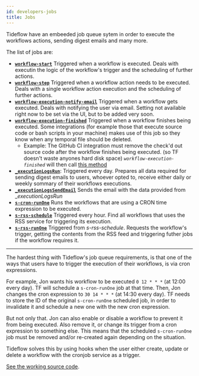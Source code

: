 ```yaml
---
id: developers-jobs
title: Jobs
---
```


Tideflow have an embeeded job queue sytem in order to execute the workflows 
actions, sending digest emails and many more.

The list of jobs are:

* **[`workflow-start`](https://github.com/tideflow-io/tideflow/blob/2cfaaf14f364c6f385f6cd579700e124e6dcd5d0/imports/queue/server/index.js#L416)** Triggered when a workflow is executed. Deals with executin the logic of the workflow's trigger and the scheduling of further actions.
* **[`workflow-step`](https://github.com/tideflow-io/tideflow/blob/2cfaaf14f364c6f385f6cd579700e124e6dcd5d0/imports/queue/server/index.js#L546)** Triggered when a workflow action needs to be executed. Deals with a single workflow action execution and the scheduling of further actions.
* **[`workflow-execution-notify-email`](https://github.com/tideflow-io/tideflow/blob/2cfaaf14f364c6f385f6cd579700e124e6dcd5d0/imports/queue/server/index.js#L719)** Triggered when a workflow gets executed. Deals with notifying the user via email. Setting not available right now to be set via the UI, but to be added very soon.
* **[`workflow-execution-finished`](https://github.com/tideflow-io/tideflow/blob/2cfaaf14f364c6f385f6cd579700e124e6dcd5d0/imports/queue/server/index.js#L746)** Triggered when a workflow finishes being executed. Some integrations (for example those that execute source code or bash scripts in your machine) makes use of this job so they know when any temporal file should be deleted.
  * Example: The GitHub CI integration must remove the check'd out source code after the workflow finishes being executed. (so TF doesn't waste anyones hard disk space) _`workflow-execution-finished`_ will then call [this method](https://github.com/tideflow-io/tideflow/blob/master/imports/services/github-ci/server/service.js#L141)
* **[`_executionLogsRun`](https://github.com/tideflow-io/tideflow/blob/70c5f8a5c0fcf5b691e29b8c5b80fae4c20b26dd/imports/services/_executionLogs/server/job.js#L108)**: Triggered every day. Prepares all data required for sending digest emails to users, whoever opted to, receive either daily or weekly sommary of their workflows executions.
* **[`_executionLogsSendEmail`](https://github.com/tideflow-io/tideflow/blob/70c5f8a5c0fcf5b691e29b8c5b80fae4c20b26dd/imports/services/_executionLogs/server/job.js#L134)** Sends the email with the data provided from __executionLogsRun_
* **[`s-cron-runOne`](https://github.com/tideflow-io/tideflow/blob/3fb686eb069be3a74b4d15030c7db33e3ee8e322/imports/services/cron/server/job.js)** Runs the workflows that are using a CRON time expression to be executed.
* **[`s-rss-schedule`](https://github.com/tideflow-io/tideflow/blob/70c5f8a5c0fcf5b691e29b8c5b80fae4c20b26dd/imports/services/rss/server/job.js#L50)** Triggered every hour. Find all workflows that uses the RSS service for triggering its execution.
* **[`s-rss-runOne`](https://github.com/tideflow-io/tideflow/blob/70c5f8a5c0fcf5b691e29b8c5b80fae4c20b26dd/imports/services/rss/server/job.js#L10)** Triggered from _s-rss-schedule_. Requests the workflow's trigger, getting the contents from the RSS feed and triggering futher jobs if the workflow requires it. 

---

The hardest thing with Tideflow's job queue requirements, is that one of the ways that users have to trigger the execution of their workflows, is via cron expressions.

For example, Jon wants his workflow to be executed `0 12 * * *` (at 12:00 every day). TF will schedule a `s-cron-runOne` job at that time. Then, Jon changes the cron expression to `30 14 * * *` (at 14:30 every day). TF needs to store the ID of the original `s-cron-runOne` scheduled job, in order to invalidate it and schedule a new one with the new cron expression.

But not only that. Jon can also enable or disable a workflow to prevent it from being executed. Also remove it, or change its trigger from a cron expression to something else. This means that the scheduled `s-cron-runOne` job must be removed and/or re-created again depending on the situation.

Tideflow solves this by using hooks when the user either create, update or delete a workflow with the cronjob service as a trigger.

[See the working source code](https://github.com/tideflow-io/tideflow/blob/e656c0fb62e89b2e66c3c59620375e686283b0a0/imports/services/cron/server/service.js#L42).
